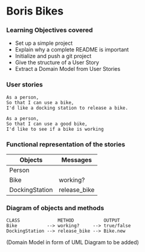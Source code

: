 # Boris Bikes

### Learning Objectives covered
- Set up a simple project
- Explain why a complete README is important
- Initialize and push a git project
- Give the structure of a User Story
- Extract a Domain Model from User Stories

### User stories
```
As a person,
So that I can use a bike,
I'd like a docking station to release a bike.

As a person,
So that I can use a good bike,
I'd like to see if a bike is working
```
### Functional representation of the stories

Objects  | Messages
------------- | -------------
Person  |
Bike  | working?
DockingStation  | release_bike

### Diagram of objects and methods
```
CLASS              METHOD           OUTPUT  
Bike           --> working?     --> true/false
DockingStation --> release_bike --> Bike.new
```
(Domain Model in form of UML Diagram to be added)
